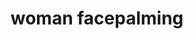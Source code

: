 ---
layout: smileys&emotion
title: woman facepalming
emoji: woman_facepalming
permalink: 🤦‍♀️.html
image: assets/img/3moji/woman_facepalming.png
---